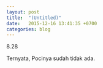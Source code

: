 ```yaml
---
layout: post
title:  "(Untitled)"
date:   2015-12-16 13:41:35 +0700
categories: blog
---
```

8.28

Ternyata,
Pocinya sudah tidak ada.

